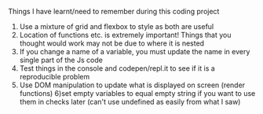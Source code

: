 Things I have learnt/need to remember during this coding project
1) Use a mixture of grid and flexbox to style as both are useful
2) Location of functions etc. is extremely important! Things that you thought would work may not be due to where it is nested
3) If you change a name of a variable, you must update the name in every single part of the Js code
4) Test things in the console and codepen/repl.it to see if it is a reproducible problem
5) Use DOM manipulation to update what is displayed on screen (render functions)
6)set empty variables to equal empty string if you want to use them in checks later (can't use undefined as easily from what I saw)
